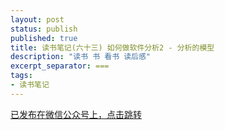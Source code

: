 ```yaml
---
layout: post
status: publish
published: true
title: 读书笔记(六十三) 如何做软件分析2 - 分析的模型
description: "读书 书 看书 读后感"
excerpt_separator: ===
tags:
- 读书笔记
---
```


[已发布在微信公众号上，点击跳转](https://mp.weixin.qq.com/s?__biz=MzU1ODY1ODY2NA==&mid=2247485499&idx=1&sn=bff40ccff3934df847c03f170680fb34&chksm=fc226d3ccb55e42a91b4ba0e59ee9902b29541fbdd6f5e78a5088eab624f944ecb66ce3a9ff7&token=546801700&lang=zh_CN#rd)




